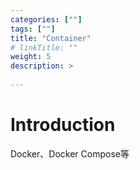 ```yaml
---
categories: [""] 
tags: [""] 
title: "Container"
# linkTitle: ""
weight: 5
description: >
  
---
```


# Introduction
Docker、Docker Compose等
